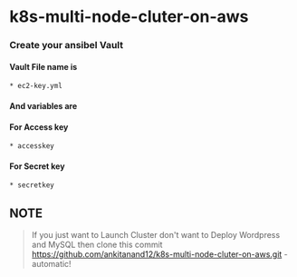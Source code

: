 # k8s-multi-node-cluter-on-aws

### Create your ansibel Vault 
#### Vault File name is 
    * ec2-key.yml 
#### And variables are
#### For Access key
    * accesskey
#### For Secret key
    * secretkey

## NOTE
> If you just want to Launch Cluster
> don't want to Deploy Wordpress and MySQL
> then clone this commit 
> https://github.com/ankitanand12/k8s-multi-node-cluter-on-aws.git - automatic!
